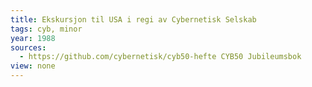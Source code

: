 ```yaml
---
title: Ekskursjon til USA i regi av Cybernetisk Selskab
tags: cyb, minor
year: 1988
sources:
  - https://github.com/cybernetisk/cyb50-hefte CYB50 Jubileumsbok
view: none
---
```

